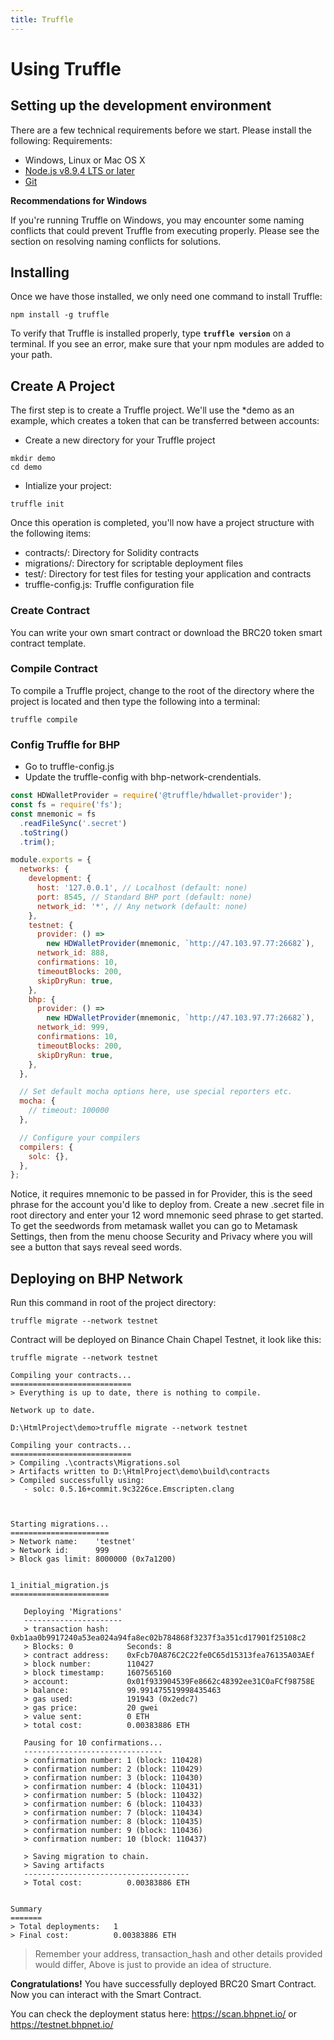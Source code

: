 ```yaml
---
title: Truffle
---
```


# Using Truffle

## Setting up the development environment

There are a few technical requirements before we start. Please install the following:
Requirements:

- Windows, Linux or Mac OS X
- [Node.js v8.9.4 LTS or later](https://nodejs.org/en/)
- [Git](https://git-scm.com/)

**Recommendations for Windows**

If you're running Truffle on Windows, you may encounter some naming conflicts that could prevent Truffle from executing properly. Please see the section on resolving naming conflicts for solutions.

## Installing

Once we have those installed, we only need one command to install Truffle:

```
npm install -g truffle
```

To verify that Truffle is installed properly, type **`truffle version`** on a terminal. If you see an error, make sure that your npm modules are added to your path.

## Create A Project

The first step is to create a Truffle project. We'll use the \*demo as an example, which creates a token that can be transferred between accounts:

- Create a new directory for your Truffle project

```
mkdir demo
cd demo
```

- Intialize your project:

```
truffle init
```

Once this operation is completed, you'll now have a project structure with the following items:

- contracts/: Directory for Solidity contracts
- migrations/: Directory for scriptable deployment files
- test/: Directory for test files for testing your application and contracts
- truffle-config.js: Truffle configuration file

### Create Contract

You can write your own smart contract or download the BRC20 token smart contract template.

### Compile Contract

To compile a Truffle project, change to the root of the directory where the project is located and then type the following into a terminal:

```
truffle compile
```

### Config Truffle for BHP

- Go to truffle-config.js
- Update the truffle-config with bhp-network-crendentials.

```js
const HDWalletProvider = require('@truffle/hdwallet-provider');
const fs = require('fs');
const mnemonic = fs
  .readFileSync('.secret')
  .toString()
  .trim();

module.exports = {
  networks: {
    development: {
      host: '127.0.0.1', // Localhost (default: none)
      port: 8545, // Standard BHP port (default: none)
      network_id: '*', // Any network (default: none)
    },
    testnet: {
      provider: () =>
        new HDWalletProvider(mnemonic, `http://47.103.97.77:26682`),
      network_id: 888,
      confirmations: 10,
      timeoutBlocks: 200,
      skipDryRun: true,
    },
    bhp: {
      provider: () =>
        new HDWalletProvider(mnemonic, `http://47.103.97.77:26682`),
      network_id: 999,
      confirmations: 10,
      timeoutBlocks: 200,
      skipDryRun: true,
    },
  },

  // Set default mocha options here, use special reporters etc.
  mocha: {
    // timeout: 100000
  },

  // Configure your compilers
  compilers: {
    solc: {},
  },
};
```

Notice, it requires mnemonic to be passed in for Provider, this is the seed phrase for the account you'd like to deploy from. Create a new .secret file in root directory and enter your 12 word mnemonic seed phrase to get started. To get the seedwords from metamask wallet you can go to Metamask Settings, then from the menu choose Security and Privacy where you will see a button that says reveal seed words.

## Deploying on BHP Network

Run this command in root of the project directory:

```commandline
truffle migrate --network testnet
```

Contract will be deployed on Binance Chain Chapel Testnet, it look like this:

```shell script
truffle migrate --network testnet

Compiling your contracts...
===========================
> Everything is up to date, there is nothing to compile.

Network up to date.

D:\HtmlProject\demo>truffle migrate --network testnet

Compiling your contracts...
===========================
> Compiling .\contracts\Migrations.sol
> Artifacts written to D:\HtmlProject\demo\build\contracts
> Compiled successfully using:
   - solc: 0.5.16+commit.9c3226ce.Emscripten.clang



Starting migrations...
======================
> Network name:    'testnet'
> Network id:      999
> Block gas limit: 8000000 (0x7a1200)


1_initial_migration.js
======================

   Deploying 'Migrations'
   ----------------------
   > transaction hash:    0xb1aa0b9917240a53ea024a94fa8ec02b784868f3237f3a351cd17901f25108c2
   > Blocks: 0            Seconds: 8
   > contract address:    0xFcb70A876C2C22fe0C65d15313fea76135A03AEf
   > block number:        110427
   > block timestamp:     1607565160
   > account:             0x01f933904539Fe8662c48392ee31C0aFCf98758E
   > balance:             99.991475519998435463
   > gas used:            191943 (0x2edc7)
   > gas price:           20 gwei
   > value sent:          0 ETH
   > total cost:          0.00383886 ETH

   Pausing for 10 confirmations...
   -------------------------------
   > confirmation number: 1 (block: 110428)
   > confirmation number: 2 (block: 110429)
   > confirmation number: 3 (block: 110430)
   > confirmation number: 4 (block: 110431)
   > confirmation number: 5 (block: 110432)
   > confirmation number: 6 (block: 110433)
   > confirmation number: 7 (block: 110434)
   > confirmation number: 8 (block: 110435)
   > confirmation number: 9 (block: 110436)
   > confirmation number: 10 (block: 110437)

   > Saving migration to chain.
   > Saving artifacts
   -------------------------------------
   > Total cost:          0.00383886 ETH


Summary
=======
> Total deployments:   1
> Final cost:          0.00383886 ETH
```

> Remember your address, transaction_hash and other details provided would differ, Above is just to provide an idea of structure.

**Congratulations!** You have successfully deployed BRC20 Smart Contract. Now you can interact with the Smart Contract.

You can check the deployment status here: <https://scan.bhpnet.io/> or <https://testnet.bhpnet.io/>
